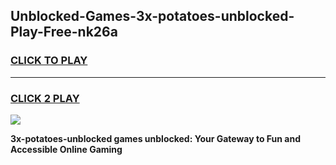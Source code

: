 
## Unblocked-Games-3x-potatoes-unblocked-Play-Free-nk26a
<h3>
<a href="https://premium76.site?title=3x-potatoes-unblocked&ref=23A">CLICK TO PLAY</a></h3>
<hr>

<h3>
<a href="https://premium76.site?title=3x-potatoes-unblocked&ref=23A">CLICK 2 PLAY</a>
  
</h3>

<a href="https://premium76.site?title=3x-potatoes-unblocked&ref=23A"><img src="https://clearcache.store/games.png"></a>


**3x-potatoes-unblocked games unblocked: Your Gateway to Fun and Accessible Online Gaming**
